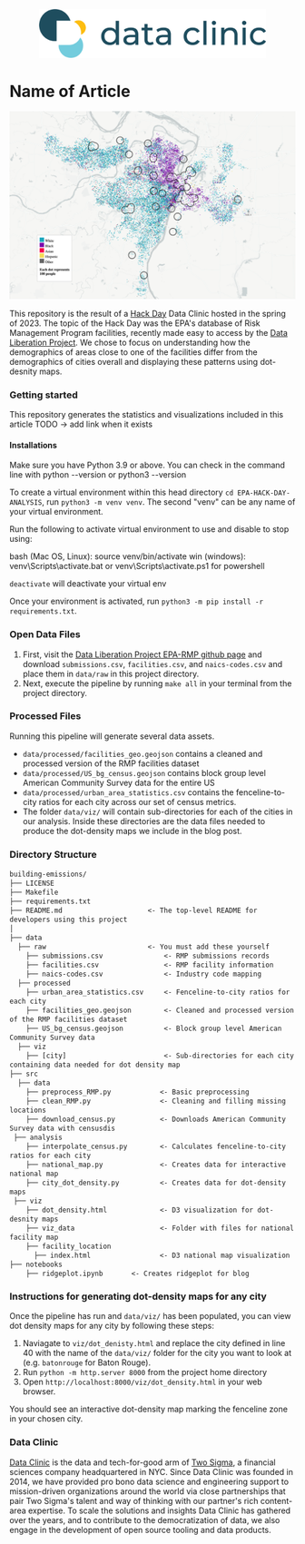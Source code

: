 <p align="center">
  <img src="public/images/site-logo.png" width="400"/>
</p>

# Name of Article

<p align="center">
  <img src="public/images/saint_louis.png" width="1000"/>
</p>

This repository is the result of a [Hack Day](https://www.twosigma.com/articles/hacking-with-data-clinic/) Data Clinic hosted in the spring of 2023. The topic of the Hack Day was the EPA's database of Risk Management Program facilities, recently made easy to access by the [Data Liberation Project](https://www.data-liberation-project.org/). We chose to focus on understanding how the demographics of areas close to one of the facilities differ from the demographics of cities overall and displaying these patterns using dot-desnity maps. 

### Getting started

This repository generates the statistics and visualizations included in this article TODO -> add link when it exists

#### Installations
Make sure you have Python 3.9 or above. You can check in the command line with python --version or python3 --version

To create a virtual environment within this head directory `cd EPA-HACK-DAY-ANALYSIS`, run `python3 -m venv venv`. The second "venv" can be any name of your virtual environment.

Run the following to activate virtual environment to use and disable to stop using:

bash (Mac OS, Linux): source venv/bin/activate
win (windows): venv\Scripts\activate.bat or venv\Scripts\activate.ps1 for powershell

`deactivate` will deactivate your virtual env

Once your environment is activated, run `python3 -m pip install -r requirements.txt`.

### Open Data Files

1.  First, visit the [Data Liberation Project EPA-RMP github page](https://github.com/data-liberation-project/epa-rmp-spreadsheets/tree/main/data/output) and download `submissions.csv`, `facilities.csv`, and `naics-codes.csv` and place them in `data/raw` in this project directory.
2.  Next, execute the pipeline by running `make all` in your terminal from the project directory.

### Processed Files
Running this pipeline will generate several data assets. 

-  `data/processed/facilities_geo.geojson` contains a cleaned and processed version of the RMP facilities dataset
- `data/processed/US_bg_census.geojson` contains block group level American Community Survey data for the entire US
-  `data/processed/urban_area_statistics.csv` contains the fenceline-to-city ratios for each city across our set of census metrics.
-  The folder `data/viz/` will contain sub-directories for each of the cities in our analysis. Inside these directories are the data files needed to produce the dot-density maps we include in the blog post.

### Directory Structure

    building-emissions/
    ├── LICENSE
    ├── Makefile                      
    ├── requirements.txt
    ├── README.md                     <- The top-level README for developers using this project
    │
    ├── data                          
      ├── raw                         <- You must add these yourself
        ├── submissions.csv               <- RMP submissions records
        ├── facilities.csv                <- RMP facility information
        ├── naics-codes.csv               <- Industry code mapping
      ├── processed
        ├── urban_area_statistics.csv     <- Fenceline-to-city ratios for each city
        ├── facilities_geo.geojson        <- Cleaned and processed version of the RMP facilities dataset
        ├── US_bg_census.geojson          <- Block group level American Community Survey data
      ├── viz
        ├── [city]                        <- Sub-directories for each city containing data needed for dot density map
    ├── src
      ├── data
        ├── preprocess_RMP.py            <- Basic preprocessing 
        ├── clean_RMP.py                 <- Cleaning and filling missing locations
        ├── download_census.py           <- Downloads American Community Survey data with censusdis
     ├── analysis
        ├── interpolate_census.py        <- Calculates fenceline-to-city ratios for each city
        ├── national_map.py              <- Creates data for interactive national map
        ├── city_dot_density.py          <- Creates data for dot-density maps
     ├── viz
        ├── dot_density.html             <- D3 visualization for dot-desnity maps
        ├── viz_data                     <- Folder with files for national facility map
        ├── facility_location
          ├── index.html                 <- D3 national map visualization
    ├── notebooks
        ├── ridgeplot.ipynb       <- Creates ridgeplot for blog

### Instructions for generating dot-density maps for any city

Once the pipeline has run and `data/viz/` has been populated, you can view dot density maps for any city by following these steps:

1.  Naviagate to `viz/dot_denisty.html` and replace the city defined in line 40 with the name of the `data/viz/` folder for the city you want to look at (e.g. `batonrouge` for Baton Rouge).
2.  Run `python -m http.server 8000` from the project home directory
3.  Open `http://localhost:8000/viz/dot_density.html` in your web browser.

You should see an interactive dot-density map marking the fenceline zone in your chosen city.

### Data Clinic
[Data Clinic](https://www.twosigma.com/data-clinic/) is the data and tech-for-good arm of [Two Sigma](https://twosigma.com), a financial sciences company headquartered in NYC. Since Data Clinic was founded in 2014, we have provided pro bono data science and engineering support to mission-driven organizations around the world via close partnerships that pair Two Sigma's talent and way of thinking with our partner's rich content-area expertise. To scale the solutions and insights Data Clinic has gathered over the years, and to contribute to the democratization of data, we also engage in the development of open source tooling and data products.
